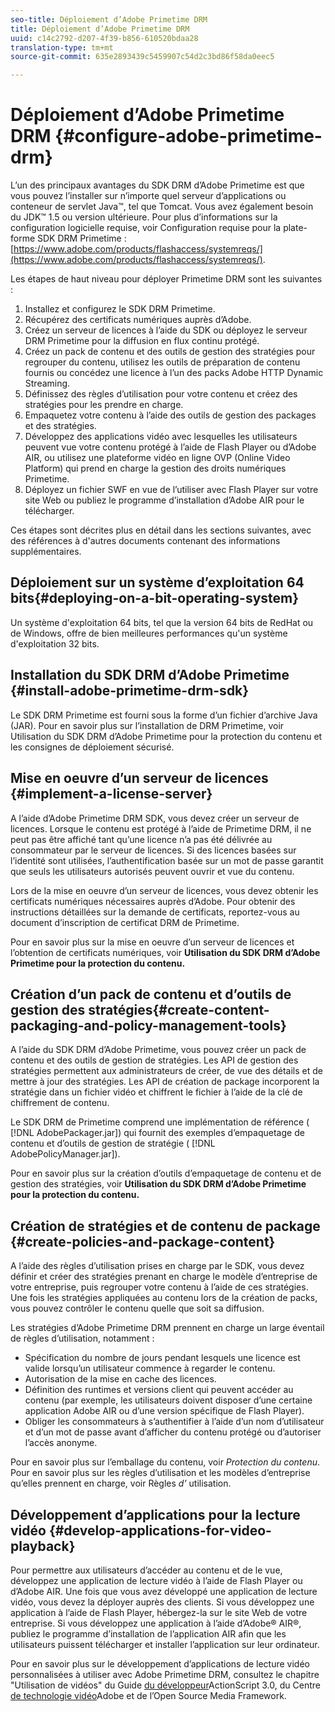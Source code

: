 ```yaml
---
seo-title: Déploiement d’Adobe Primetime DRM
title: Déploiement d’Adobe Primetime DRM
uuid: c14c2792-d207-4f39-b856-610520bdaa28
translation-type: tm+mt
source-git-commit: 635e2893439c5459907c54d2c3bd86f58da0eec5

---
```



# Déploiement d’Adobe Primetime DRM {#configure-adobe-primetime-drm}

L’un des principaux avantages du SDK DRM d’Adobe Primetime est que vous pouvez l’installer sur n’importe quel serveur d’applications ou conteneur de servlet Java™, tel que Tomcat. Vous avez également besoin du JDK™ 1.5 ou version ultérieure. Pour plus d’informations sur la configuration logicielle requise, voir Configuration requise pour la plate-forme SDK DRM Primetime : [https://www.adobe.com/products/flashaccess/systemreqs/](https://www.adobe.com/products/flashaccess/systemreqs/).

Les étapes de haut niveau pour déployer Primetime DRM sont les suivantes :

1. Installez et configurez le SDK DRM Primetime.
1. Récupérez des certificats numériques auprès d’Adobe.
1. Créez un serveur de licences à l’aide du SDK ou déployez le serveur DRM Primetime pour la diffusion en flux continu protégé.
1. Créez un pack de contenu et des outils de gestion des stratégies pour regrouper du contenu, utilisez les outils de préparation de contenu fournis ou concédez une licence à l’un des packs Adobe HTTP Dynamic Streaming.
1. Définissez des règles d’utilisation pour votre contenu et créez des stratégies pour les prendre en charge.
1. Empaquetez votre contenu à l’aide des outils de gestion des packages et des stratégies.
1. Développez des applications vidéo avec lesquelles les utilisateurs peuvent vue votre contenu protégé à l’aide de Flash Player ou d’Adobe AIR, ou utilisez une plateforme vidéo en ligne OVP (Online Video Platform) qui prend en charge la gestion des droits numériques Primetime.
1. Déployez un fichier SWF en vue de l’utiliser avec Flash Player sur votre site Web ou publiez le programme d’installation d’Adobe AIR pour le télécharger.

Ces étapes sont décrites plus en détail dans les sections suivantes, avec des références à d&#39;autres documents contenant des informations supplémentaires.

## Déploiement sur un système d’exploitation 64 bits{#deploying-on-a-bit-operating-system}

Un système d&#39;exploitation 64 bits, tel que la version 64 bits de RedHat ou de Windows, offre de bien meilleures performances qu&#39;un système d&#39;exploitation 32 bits.

## Installation du SDK DRM d’Adobe Primetime {#install-adobe-primetime-drm-sdk}

Le SDK DRM Primetime est fourni sous la forme d’un fichier d’archive Java (JAR). Pour en savoir plus sur l’installation de DRM Primetime, voir Utilisation du SDK DRM d’Adobe Primetime pour la protection du contenu et les consignes de déploiement sécurisé.

## Mise en oeuvre d’un serveur de licences {#implement-a-license-server}

A l’aide d’Adobe Primetime DRM SDK, vous devez créer un serveur de licences. Lorsque le contenu est protégé à l’aide de Primetime DRM, il ne peut pas être affiché tant qu’une licence n’a pas été délivrée au consommateur par le serveur de licences. Si des licences basées sur l’identité sont utilisées, l’authentification basée sur un mot de passe garantit que seuls les utilisateurs autorisés peuvent ouvrir et vue du contenu.

Lors de la mise en oeuvre d’un serveur de licences, vous devez obtenir les certificats numériques nécessaires auprès d’Adobe. Pour obtenir des instructions détaillées sur la demande de certificats, reportez-vous au document d’inscription de certificat DRM de Primetime.

Pour en savoir plus sur la mise en oeuvre d’un serveur de licences et l’obtention de certificats numériques, voir **Utilisation du SDK DRM d’Adobe Primetime pour la protection du contenu.**

## Création d’un pack de contenu et d’outils de gestion des stratégies{#create-content-packaging-and-policy-management-tools}

A l’aide du SDK DRM d’Adobe Primetime, vous pouvez créer un pack de contenu et des outils de gestion de stratégies. Les API de gestion des stratégies permettent aux administrateurs de créer, de vue des détails et de mettre à jour des stratégies. Les API de création de package incorporent la stratégie dans un fichier vidéo et chiffrent le fichier à l’aide de la clé de chiffrement de contenu.

Le SDK DRM de Primetime comprend une implémentation de référence ( [!DNL AdobePackager.jar]) qui fournit des exemples d’empaquetage de contenu et d’outils de gestion de stratégie ( [!DNL AdobePolicyManager.jar]).

Pour en savoir plus sur la création d’outils d’empaquetage de contenu et de gestion des stratégies, voir **Utilisation du SDK DRM d’Adobe Primetime pour la protection du contenu.**

## Création de stratégies et de contenu de package {#create-policies-and-package-content}

A l’aide des règles d’utilisation prises en charge par le SDK, vous devez définir et créer des stratégies prenant en charge le modèle d’entreprise de votre entreprise, puis regrouper votre contenu à l’aide de ces stratégies. Une fois les stratégies appliquées au contenu lors de la création de packs, vous pouvez contrôler le contenu quelle que soit sa diffusion.

Les stratégies d’Adobe Primetime DRM prennent en charge un large éventail de règles d’utilisation, notamment :

* Spécification du nombre de jours pendant lesquels une licence est valide lorsqu’un utilisateur commence à regarder le contenu.
* Autorisation de la mise en cache des licences.
* Définition des runtimes et versions client qui peuvent accéder au contenu (par exemple, les utilisateurs doivent disposer d’une certaine application Adobe AIR ou d’une version spécifique de Flash Player).
* Obliger les consommateurs à s’authentifier à l’aide d’un nom d’utilisateur et d’un mot de passe avant d’afficher du contenu protégé ou d’autoriser l’accès anonyme.

Pour en savoir plus sur l’emballage du contenu, voir *Protection du contenu*. Pour en savoir plus sur les règles d’utilisation et les modèles d’entreprise qu’elles prennent en charge, voir Règles *d’* utilisation.

## Développement d’applications pour la lecture vidéo {#develop-applications-for-video-playback}

Pour permettre aux utilisateurs d’accéder au contenu et de le vue, développez une application de lecture vidéo à l’aide de Flash Player ou d’Adobe AIR. Une fois que vous avez développé une application de lecture vidéo, vous devez la déployer auprès des clients. Si vous développez une application à l’aide de Flash Player, hébergez-la sur le site Web de votre entreprise. Si vous développez une application à l’aide d’Adobe® AIR®, publiez le programme d’installation de l’application AIR afin que les utilisateurs puissent télécharger et installer l’application sur leur ordinateur.

Pour en savoir plus sur le développement d’applications de lecture vidéo personnalisées à utiliser avec Adobe Primetime DRM, consultez le chapitre &quot;Utilisation de vidéos&quot; du Guide [du développeur](https://help.adobe.com/en_US/as3/dev/WS9936fa0d5984e93b3f4f38ec1272a447844-8000.html)ActionScript 3.0, du Centre [de technologie vidéo](https://www.adobe.com/devnet/video/)Adobe et de l’Open Source Media Framework.